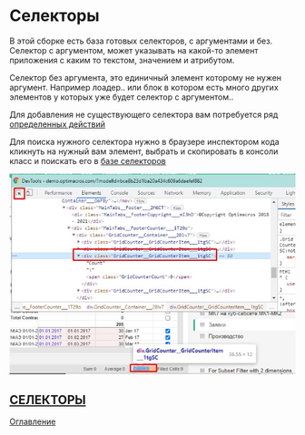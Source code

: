 # Селекторы

В этой сборке есть база готовых селекторов, с аргументами и без.
Селектор с аргументом, может указывать на какой-то элемент приложения с каким то текстом, значением и атрибутом.

Селектор без аргумента, это единичный элемент которому не нужен аргумент. Например лоадер.. или блок в котором есть много других элементов у которых уже будет селектор с аргументом.. 

Для добавления не существующего селектора вам потребуется ряд [определенных действий]()

Для поиска нужного селектора нужно в браузере инспектором кода кликнуть на нужный вам элемент, выбрать и скопировать в консоли класс и поискать его в [базе селекторов](./selector.md)

![Альтернативный текст](./slectors/screenshots/inspectorAndSearchClass.jpg "Search Class")

## [СЕЛЕКТОРЫ](./selector.md)

[Оглавление](../README.md)